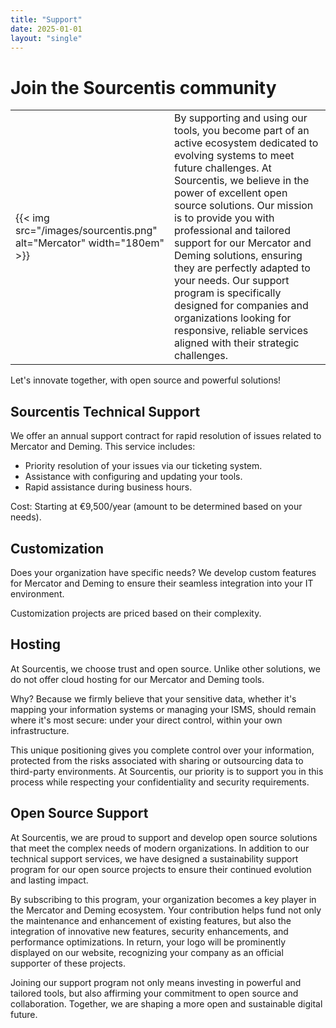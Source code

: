 ```yaml
---
title: "Support"
date: 2025-01-01
layout: "single"
---
```



# Join the Sourcentis community

| | |
|----|----|
| {{< img src="/images/sourcentis.png" alt="Mercator" width="180em" >}} | By supporting and using our tools, you become part of an active ecosystem dedicated to evolving systems to meet future challenges. At Sourcentis, we believe in the power of excellent open source solutions. Our mission is to provide you with professional and tailored support for our Mercator and Deming solutions, ensuring they are perfectly adapted to your needs. Our support program is specifically designed for companies and organizations looking for responsive, reliable services aligned with their strategic challenges. |

Let's innovate together, with open source and powerful solutions!

## Sourcentis Technical Support

We offer an annual support contract for rapid resolution of issues related to Mercator and Deming. This service includes:

- Priority resolution of your issues via our ticketing system.
- Assistance with configuring and updating your tools.
- Rapid assistance during business hours.

Cost: Starting at €9,500/year (amount to be determined based on your needs).

## Customization

Does your organization have specific needs? We develop custom features for Mercator and Deming to ensure their seamless integration into your IT environment.

Customization projects are priced based on their complexity.

## Hosting

At Sourcentis, we choose trust and open source. Unlike other solutions, we do not offer cloud hosting for our Mercator and Deming tools.

Why? Because we firmly believe that your sensitive data, whether it's mapping your information systems or managing your ISMS, should remain where it's most secure: under your direct control, within your own infrastructure.

This unique positioning gives you complete control over your information, protected from the risks associated with sharing or outsourcing data to third-party environments. At Sourcentis, our priority is to support you in this process while respecting your confidentiality and security requirements.

## Open Source Support

At Sourcentis, we are proud to support and develop open source solutions that meet the complex needs of modern organizations. In addition to our technical support services, we have designed a sustainability support program for our open source projects to ensure their continued evolution and lasting impact.

By subscribing to this program, your organization becomes a key player in the Mercator and Deming ecosystem. Your contribution helps fund not only the maintenance and enhancement of existing features, but also the integration of innovative new features, security enhancements, and performance optimizations. In return, your logo will be prominently displayed on our website, recognizing your company as an official supporter of these projects.

Joining our support program not only means investing in powerful and tailored tools, but also affirming your commitment to open source and collaboration. Together, we are shaping a more open and sustainable digital future.
